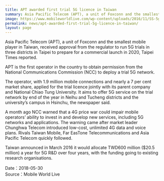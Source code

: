 ```yaml
---
title: APT awarded first trial 5G licence in Taiwan
summary: Asia Pacific Telecom (APT), a unit of Foxconn and the smallest mobile player in Taiwan
image: https://www.mobileworldlive.com/wp-content/uploads/2016/11/SS-5g-2-1.jpg
permalink: news/apt-awarded-first-trial-5g-licence-in-taiwan/
layout: page
---
```

Asia Pacific Telecom (APT), a unit of Foxconn and the smallest mobile player in Taiwan, received approval from the regulator to run 5G trials in three districts in Taipei to prepare for a commercial launch in 2020, Taipei Times reported.

APT is the first operator in the country to obtain permission from the National Communications Commission (NCC) to deploy a trial 5G network.

The operator, with 1.9 million mobile connections and nearly a 7 per cent market share, applied for the trial licence jointly with its parent company and National Chiao Tung University. It aims to offer 5G service on the trial network by end of the year in Neihu and Tucheng districts and the university’s campus in Hsinchu, the newspaper said.

A month ago NCC warned that a 4G price war could impair mobile operators’ ability to invest in and develop new services, including 5G networks and applications. The warning came after market leader Chunghwa Telecom introduced low-cost, unlimited 4G data and voice plans. Rivals Taiwan Mobile, Far EasTone Telecommunications and Asia Pacific Telecom quickly followed.

Taiwan announced in March 2016 it would allocate TWD600 million ($20.5 million) a year for 5G R&D over four years, with the funding going to existing research organisations.

Date：2018-05-30
<br/>
Source：Mobile World Live
